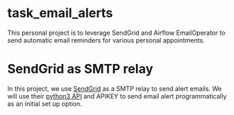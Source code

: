 # task_email_alerts
This personal project is to leverage SendGrid and Airflow EmailOperator to send automatic email reminders for various personal appointments.


# SendGrid as SMTP relay
In this project, we use [SendGrid](https://sendgrid.com/) as a SMTP relay to send alert emails. We will use their [python3 API](https://github.com/sendgrid/sendgrid-python) and APIKEY to send email alert programmatically as an initial set up option. 
